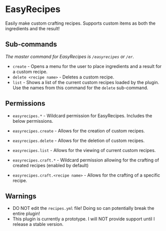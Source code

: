 # EasyRecipes
Easily make custom crafting recipes. Supports custom items as both the ingredients and the result!

## Sub-commands
*The master command for EasyRecipes is `/easyrecipes` or `/er`.*
- `create` - Opens a menu for the user to place ingredients and a result for a custom recipe.
- `delete <recipe name>` - Deletes a custom recipe.
- `list` - Shows a list of the current custom recipes loaded by the plugin. Use the names from this command for the `delete` sub-command.

## Permissions
- `easyrecipes.*` - Wildcard permission for EasyRecipes. Includes the below permissions.
- `easyrecipes.create` - Allows for the creation of custom recipes.
- `easyrecipes.delete` - Allows for the deletion of custom recipes.
- `easyrecipes.list` - Allows for the viewing of current custom recipes.

- `easyrecipes.craft.*` - Wildcard permission allowing for the crafting of created recipes (enabled by default)
- `easyrecipes.craft.<recipe name>` - Allows for the crafting of a specific recipe.

## Warnings
- DO NOT edit the `recipes.yml` file! Doing so can potentially break the entire plugin!
- This plugin is currently a prototype. I will NOT provide support until I release a stable version.
